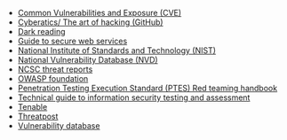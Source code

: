 - [Common Vulnerabilities and Exposure (CVE)](https://cve.mitre.org/)
- [Cyberatics/ The art of hacking (GitHub)](https://github.com/Cyberatics/The-Art-of-Hacking)
- [Dark reading](https://www.darkreading.com/)
- [Guide to secure web services](chrome-extension://efaidnbmnnnibpcajpcglclefindmkaj/https://nvlpubs.nist.gov/nistpubs/Legacy/SP/nistspecialpublication800-95.pdf)
- [National Institute of Standards and Technology (NIST)](https://www.nist.gov/about-nist)
- [National Vulnerability Database (NVD)](https://nvd.nist.gov/vuln)
- [NCSC threat reports](https://www.ncsc.gov.uk/section/keep-up-to-date/threat-reports?q=&defaultTypes=report&sort=date%2Bdesc)
- [OWASP foundation](https://owasp.org/)
- [Penetration Testing Execution Standard (PTES)
  Red teaming handbook](chrome-extension://efaidnbmnnnibpcajpcglclefindmkaj/https://assets.publishing.service.gov.uk/government/uploads/system/uploads/attachment_data/file/1027158/20210625-Red_Teaming_Handbook.pdf)
- [Technical guide to information security testing and assessment](chrome-extension://efaidnbmnnnibpcajpcglclefindmkaj/https://nvlpubs.nist.gov/nistpubs/Legacy/SP/nistspecialpublication800-115.pdf)
- [Tenable](https://www.tenable.com/research)
- [Threatpost](https://threatpost.com/)
- [Vulnerability database](https://vuldb.com/)
